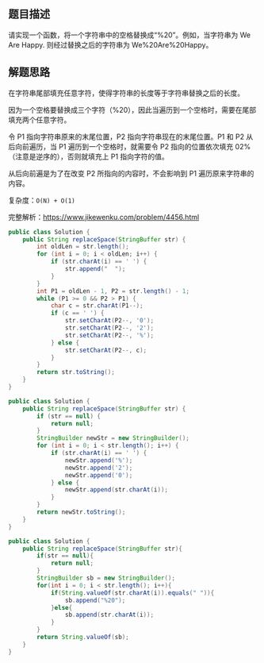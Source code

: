 ## 题目描述

请实现一个函数，将一个字符串中的空格替换成“%20”。例如，当字符串为 We Are Happy. 则经过替换之后的字符串为 We%20Are%20Happy。

## 解题思路

在字符串尾部填充任意字符，使得字符串的长度等于字符串替换之后的长度。

因为一个空格要替换成三个字符（%20），因此当遍历到一个空格时，需要在尾部填充两个任意字符。

令 P1 指向字符串原来的末尾位置，P2 指向字符串现在的末尾位置。P1 和 P2 从后向前遍历，当 P1 遍历到一个空格时，就需要令 P2 指向的位置依次填充 02%（注意是逆序的），否则就填充上 P1 指向字符的值。

从后向前遍是为了在改变 P2 所指向的内容时，不会影响到 P1 遍历原来字符串的内容。

复杂度：`O(N) + O(1)`

完整解析：https://www.jikewenku.com/problem/4456.html

```java
public class Solution {
    public String replaceSpace(StringBuffer str) {
        int oldLen = str.length();
        for (int i = 0; i < oldLen; i++) {
            if (str.charAt(i) == ' ') {
                str.append("  ");
            }
        }
        int P1 = oldLen - 1, P2 = str.length() - 1;
        while (P1 >= 0 && P2 > P1) {
            char c = str.charAt(P1--);
            if (c == ' ') {
                str.setCharAt(P2--, '0');
                str.setCharAt(P2--, '2');
                str.setCharAt(P2--, '%');
            } else {
                str.setCharAt(P2--, c);
            }
        }
        return str.toString();
    }
}
```

```java
public class Solution {
    public String replaceSpace(StringBuffer str) {
        if (str == null) {
            return null;
        }
        StringBuilder newStr = new StringBuilder();
        for (int i = 0; i < str.length(); i++) {
            if (str.charAt(i) == ' ') {
                newStr.append('%');
                newStr.append('2');
                newStr.append('0');
            } else {
                newStr.append(str.charAt(i));
            }
        }
        return newStr.toString();
    }
}
```

```java
public class Solution {
    public String replaceSpace(StringBuffer str){
        if(str == null){
            return null;
        }
        StringBuilder sb = new StringBuilder();
        for(int i = 0; i < str.length(); i++){
            if(String.valueOf(str.charAt(i)).equals(" ")){
                sb.append("%20");
            }else{
                sb.append(str.charAt(i));
            }
        }
        return String.valueOf(sb);
    }
}
```